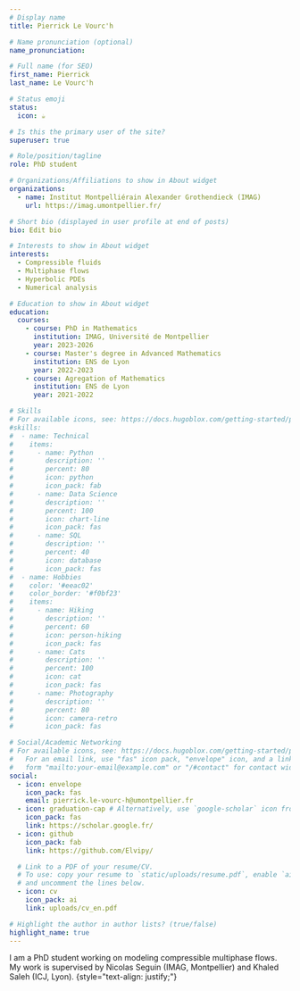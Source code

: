 ```yaml
---
# Display name
title: Pierrick Le Vourc'h

# Name pronunciation (optional)
name_pronunciation:

# Full name (for SEO)
first_name: Pierrick
last_name: Le Vourc'h

# Status emoji
status:
  icon: ☕️

# Is this the primary user of the site?
superuser: true

# Role/position/tagline
role: PhD student

# Organizations/Affiliations to show in About widget
organizations:
  - name: Institut Montpelliérain Alexander Grothendieck (IMAG)
    url: https://imag.umontpellier.fr/

# Short bio (displayed in user profile at end of posts)
bio: Edit bio

# Interests to show in About widget
interests:
  - Compressible fluids
  - Multiphase flows
  - Hyperbolic PDEs
  - Numerical analysis

# Education to show in About widget
education:
  courses:
    - course: PhD in Mathematics
      institution: IMAG, Université de Montpellier
      year: 2023-2026
    - course: Master's degree in Advanced Mathematics
      institution: ENS de Lyon
      year: 2022-2023
    - course: Agregation of Mathematics
      institution: ENS de Lyon
      year: 2021-2022

# Skills
# For available icons, see: https://docs.hugoblox.com/getting-started/page-builder/#icons
#skills:
#  - name: Technical
#    items:
#      - name: Python
#        description: ''
#        percent: 80
#        icon: python
#        icon_pack: fab
#      - name: Data Science
#        description: ''
#        percent: 100
#        icon: chart-line
#        icon_pack: fas
#      - name: SQL
#        description: ''
#        percent: 40
#        icon: database
#        icon_pack: fas
#  - name: Hobbies
#    color: '#eeac02'
#    color_border: '#f0bf23'
#    items:
#      - name: Hiking
#        description: ''
#        percent: 60
#        icon: person-hiking
#        icon_pack: fas
#      - name: Cats
#        description: ''
#        percent: 100
#        icon: cat
#        icon_pack: fas
#      - name: Photography
#        description: ''
#        percent: 80
#        icon: camera-retro
#        icon_pack: fas

# Social/Academic Networking
# For available icons, see: https://docs.hugoblox.com/getting-started/page-builder/#icons
#   For an email link, use "fas" icon pack, "envelope" icon, and a link in the
#   form "mailto:your-email@example.com" or "/#contact" for contact widget.
social:
  - icon: envelope
    icon_pack: fas
    email: pierrick.le-vourc-h@umontpellier.fr
  - icon: graduation-cap # Alternatively, use `google-scholar` icon from `ai` icon pack
    icon_pack: fas
    link: https://scholar.google.fr/
  - icon: github
    icon_pack: fab
    link: https://github.com/Elvipy/

  # Link to a PDF of your resume/CV.
  # To use: copy your resume to `static/uploads/resume.pdf`, enable `ai` icons in `params.yaml`,
  # and uncomment the lines below.
  - icon: cv
    icon_pack: ai
    link: uploads/cv_en.pdf

# Highlight the author in author lists? (true/false)
highlight_name: true
---
```


I am a PhD student working on modeling compressible multiphase flows. My work is supervised by Nicolas Seguin (IMAG, Montpellier) and Khaled Saleh (ICJ, Lyon).
{style="text-align: justify;"}
